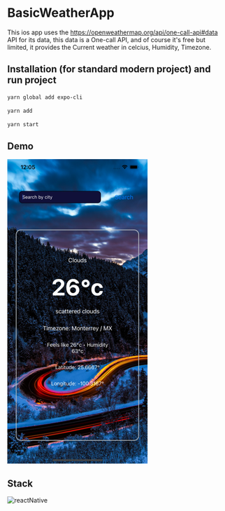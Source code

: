 # BasicWeatherApp

This ios app uses the https://openweathermap.org/api/one-call-api#data API for its data, this data is a One-call API, and of course it's free but limited, it provides the Current weather in celcius, Humidity, Timezone.

## Installation (for standard modern project) and run project

```bash
yarn global add expo-cli
```

```bash
yarn add
```

```bash
yarn start
```

## Demo

![](iphone13max.png)

## Stack

<p align="left"> <img src="https://www.pinpng.com/pngs/m/510-5100567_react-native-svg-transformer-allows-you-import-svg.png" alt="reactNative" width="40" height="40"/>
